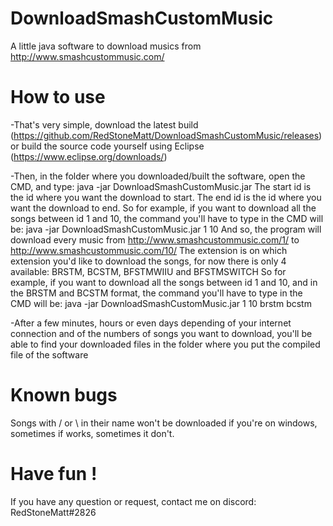 # DownloadSmashCustomMusic

A little java software to download musics from http://www.smashcustommusic.com/


# How to use

-That's very simple, download the latest build (https://github.com/RedStoneMatt/DownloadSmashCustomMusic/releases) or build the source code yourself using Eclipse (https://www.eclipse.org/downloads/)

-Then, in the folder where you downloaded/built the software, open the CMD, and type:
java -jar DownloadSmashCustomMusic.jar <start id> <end id> <extension>
The start id is the id where you want the download to start.
The end id is the id where you want the download to end.
So for example, if you want to download all the songs between id 1 and 10, the command you'll have to type in the CMD will be:
java -jar DownloadSmashCustomMusic.jar 1 10 <extension>
And so, the program will download every music from http://www.smashcustommusic.com/1/ to http://www.smashcustommusic.com/10/
The extension is on which extension you'd like to download the songs, for now there is only 4 available: BRSTM, BCSTM, BFSTMWIIU and BFSTMSWITCH
So for example, if you want to download all the songs between id 1 and 10, and in the BRSTM and BCSTM format, the command you'll have to type in the CMD will be:
java -jar DownloadSmashCustomMusic.jar 1 10 brstm bcstm
  
-After a few minutes, hours or even days depending of your internet connection and of the numbers of songs you want to download, you'll be able to find your downloaded files in the folder where you put the compiled file of the software


# Known bugs

Songs with / or \ in their name won't be downloaded if you're on windows, sometimes if works, sometimes it don't.


# Have fun !

If you have any question or request, contact me on discord: RedStoneMatt#2826

